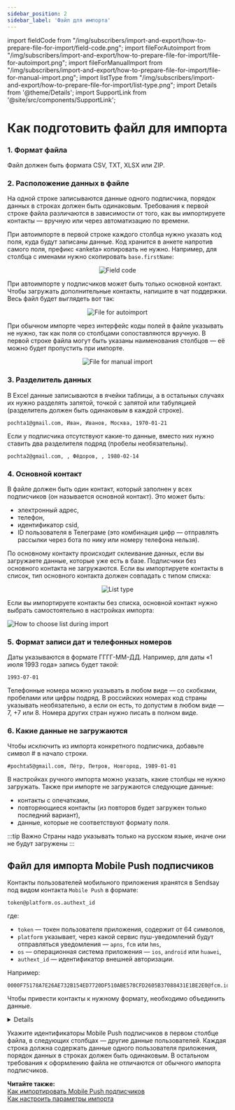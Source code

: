 ```yaml
---
sidebar_position: 2
sidebar_label: 'Файл для импорта'
---
```


import fieldCode from "/img/subscribers/import-and-export/how-to-prepare-file-for-import/field-code.png";
import fileForAutoimport from "/img/subscribers/import-and-export/how-to-prepare-file-for-import/file-for-autoimport.png";
import fileForManualImport from "/img/subscribers/import-and-export/how-to-prepare-file-for-import/file-for-manual-import.png";
import listType from "/img/subscribers/import-and-export/how-to-prepare-file-for-import/list-type.png";
import Details from '@theme/Details';
import SupportLink from '@site/src/components/SupportLink';

# Как подготовить файл для импорта

### 1. Формат файла

Файл должен быть формата CSV, TXT, XLSX или ZIP.

### 2. Расположение данных в файле

На одной строке записываются данные одного подписчика, порядок данных в строках должен быть одинаковым. Требования к первой строке файла различаются в зависимости от того, как вы импортируете контакты — вручную или через автоматизацию по времени.

При автоимпорте в первой строке каждого столбца нужно указать код поля, куда будут записаны данные. Код хранится в анкете напротив самого поля, префикс «anketa» копировать не нужно. Например, для столбца с именами нужно скопировать `base.firstName`:

<p align="center">
    <img src={fieldCode} alt="Field code" />
</p>

При автоимпорте у подписчиков может быть только основной контакт. Чтобы загружать дополнительные контакты, <SupportLink>напишите в чат поддержки</SupportLink>. Весь файл будет выглядеть вот так:

<p align="center">
    <img src={fileForAutoimport} alt="File for autoimport" />
</p>

При обычном импорте через интерфейс коды полей в файле указывать не нужно, так как поля со столбцами сопоставляются вручную. В первой строке файла могут быть указаны наименования столбцов — её можно будет пропустить при импорте.

<p align="center">
    <img src={fileForManualImport} alt="File for manual import" />
</p>

### 3. Разделитель данных

В Excel данные записываются в ячейки таблицы, а в остальных случаях их нужно разделять запятой, точкой с запятой или табуляцией (разделитель должен быть одинаковым в каждой строке).

```csv
pochta1@gmail.com, Иван, Иванов, Москва, 1970-01-21
```

Если у подписчика отсутствуют какие-то данные, вместо них нужно ставить два разделителя подряд (пробелы необязательны).

```csv
pochta2@gmail.com, , Фёдоров, , 1980-02-14
```

### 4. Основной контакт

В файле должен быть один контакт, который заполнен у всех подписчиков (он называется основной контакт). Это может быть:

- электронный адрес,
- телефон,
- идентификатор csid,
- ID пользователя в Телеграме (это комбинация цифр — отправлять рассылки через бота по нику или номеру телефона нельзя).

По основному контакту происходит склеивание данных, если вы загружаете данные, которые уже есть в базе. Подписчики без основного контакта не загружаются. Если вы импортируете контакты в список, тип основного контакта должен совпадать с типом списка:

<p align="center">
    <img src={listType} alt="List type" />
</p>

Если вы импортируете контакты без списка, основной контакт нужно выбрать самостоятельно в настройках импорта:

![How to choose list during import](/img/subscribers/import-and-export\how-to-prepare-file-for-import/how-to-choose-list-during-import.gif) <br/>

### 5. Формат записи дат и телефонных номеров

Даты указываются в формате ГГГГ-ММ-ДД. Например, для даты «1 июля 1993 года» запись будет такой:

```
1993-07-01
```

Телефонные номера можно указывать в любом виде — со скобками, пробелами или цифры подряд. В российских номерах код страны указывать необязательно, а если он есть, то допустим в любом виде — 7, +7 или 8. Номера других стран нужно писать в полном виде.

### 6. Какие данные не загружаются

Чтобы исключить из импорта конкретного подписчика, добавьте символ # в начало строки.

```
#pochta5@gmail.com, Пётр, Петров, Новгород, 1989-01-01
```

В настройках ручного импорта можно указать, какие столбцы не нужно загружать. Также при импорте не загружаются следующие данные:

- контакты с опечатками,
- повторяющиеся контакты (из повторов будет загружен только последний вариант),
- данные, которые не соответствуют формату поля.

:::tip Важно
Страны надо указывать только на русском языке, иначе они не будут загружены
:::

## Файл для импорта Mobile Push подписчиков

Контакты пользователей мобильного приложения хранятся в Sendsay под видом контакта `Mobile Push` в формате:

```
token@platform.os.authext_id
```

где:

- `token` — токен пользователя приложения, содержит от 64 символов,
- `platform` указывает, через какой сервис пуш-уведомлений будут отправляться уведомления — `apns`, `fcm` или `hms`,
- `os` — операционная система приложения — `ios`, `android` или `huawei`,
- `authext_id` — идентификатор внешней авторизации.

Например:

```
0000F75178A7E26AE732B154ED7720DF510ABE578CFD2605B37088431E1BE2E0@fcm.ios.150
```

Чтобы привести контакты к нужному формату, необходимо объединить данные.

<Details summary='Как объединить данные для идентификаторов'>

«Склеить» данные для каждого контакта можно в таблицах с помощью формулы, — например, в Exel или в [Google Sheets](https://workspace.google.com/intl/ru/products/sheets/). Как это сделать:

1. Укажите токены пользователей мобильного приложения `token` в первом столбце таблицы — по одному токену на каждую ячейку.
2. В верхней ячейке второго столбца укажите сервис пуш-уведомлений — `apns`, `fcm` или `hms`.
3. В третьем столбце укажите операционную систему — `ios`, `android` или `huawei`.
4. В четвёртом столбце укажите идентификатор внешней авторизации.
5. Скопируйте ячейки 2–4 вниз на весь столбец, протянув их за правый нижний угол первой ячейки:

   ![How to prepare mobile push contacts](/img/subscribers/import-and-export/how-to-prepare-file-for-import/how-to-prepare-mobile-push-contacts.gif)

6. В верхней ячейке следующего столбца введите знак равенства `=` и укажите формулу для объединения ячеек:

   ```
   =<первая ячейка>&"@"&<вторая ячейка>&"."&<третья ячейка>&"."&<четвёртая ячейка>
   ```

   где `&` — знак для объединения ячеек, а символы в кавычках (`”@”` или `”.”`) объединяют символы внутри ячеек.

   В нашем примере формула будет такой:

   ```
   =A1&"@"&B1&"."&C1&"."&D1
   ```

   Затем нажмите клавишу ввода — формула автоматически преобразуется в нужное значение. Скопируйте ячейку с формулой вниз на весь столбец%

   ![Mobile push contacts](/img/subscribers/import-and-export/how-to-prepare-file-for-import/how-to-prepare-mobile-push-contacts1.gif)

   Так вы получите столбец с идентификаторами получателей мобильных пуш-уведомлений в нужном формате. Перенесите их в файл формата CSV, TXT, XLSX или ZIP для импорта Mobile Push подписчиков в Sendsay.

</Details>

Укажите идентификаторы Mobile Push подписчиков в первом столбце файла, в следующих столбцах — другие данные пользователей. Каждая строка должна содержать данные одного пользователя приложения, порядок данных в строках должен быть одинаковым. В остальном требования к оформлению файла не отличаются от обычного импорта подписчиков.

**Читайте также:**<br/>
[Как импортировать Mobile Push подписчиков](https://docs.sendsay.ru/other-channels/mobile-push/import-mobile-push-subscribers)<br/>
[Как настроить параметры импорта](https://docs.sendsay.ru/subscribers/import-and-export/how-to-import-subscribers#2-настройте-параметры-импорта)

